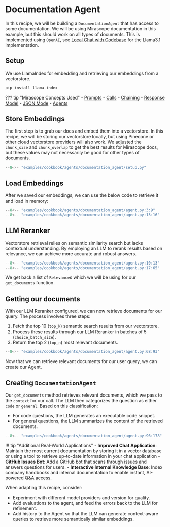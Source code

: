 # Documentation Agent

In this recipe, we will be building a `DocumentationAgent` that has access to some documentation. We will be using Mirascope documentation in this example, but this should work on all types of documents. This is implemented using `OpenAI`, see [Local Chat with Codebase](./local_chat_with_codebase.md) for the Llama3.1 implementation.

## Setup

We use LlamaIndex for embedding and retrieving our embeddings from a vectorstore.

```bash
pip install llama-index
```

??? tip "Mirascope Concepts Used"
    - [Prompts](../../learn/prompts.md)
    - [Calls](../../learn/calls.md)
    - [Chaining](../../learn/chaining.md)
    - [Response Model](../../learn/response_models.md)
    - [JSON Mode](../../learn/json_mode.md)
    - [Agents](../../learn/agents.md)

## Store Embeddings

The first step is to grab our docs and embed them into a vectorstore. In this recipe, we will be storing our vectorstore locally, but using Pinecone or other cloud vectorstore providers will also work. We adjusted the `chunk_size` and `chunk_overlap` to get the best results for Mirascope docs, but these values may not necessarily be good for other types of documents.

```python
--8<-- "examples/cookbook/agents/documentation_agent/setup.py"
```

## Load Embeddings

After we saved our embeddings, we can use the below code to retrieve it and load in memory:

```python
--8<-- "examples/cookbook/agents/documentation_agent/agent.py:3:9"
--8<-- "examples/cookbook/agents/documentation_agent/agent.py:13:16"
```

## LLM Reranker

Vectorstore retrieval relies on semantic similarity search but lacks contextual understanding. By employing an LLM to rerank results based on relevance, we can achieve more accurate and robust answers.

```python
--8<-- "examples/cookbook/agents/documentation_agent/agent.py:10:13"
--8<-- "examples/cookbook/agents/documentation_agent/agent.py:17:65"
```

We get back a list of `Relevance`s which we will be using for our `get_documents` function.

## Getting our documents

With our LLM Reranker configured, we can now retrieve documents for our query. The process involves three steps:

1. Fetch the top 10 (`top_k`) semantic search results from our vectorstore.
2. Process these results through our LLM Reranker in batches of 5 (`choice_batch_size`).
3. Return the top 2 (`top_n`) most relevant documents.

```python
--8<-- "examples/cookbook/agents/documentation_agent/agent.py:68:93"
```

Now that we can retrieve relevant documents for our user query, we can create our Agent.

## Creating `DocumentationAgent`

Our `get_documents` method retrieves relevant documents, which we pass to the `context` for our call. The LLM then categorizes the question as either `code` or `general`. Based on this classification:

- For code questions, the LLM generates an executable code snippet.
- For general questions, the LLM summarizes the content of the retrieved documents.

```python
--8<-- "examples/cookbook/agents/documentation_agent/agent.py:96:178"
```

!!! tip "Additional Real-World Applications"
    - **Improved Chat Application**: Maintain the most current documentation by storing it in a vector database or using a tool to retrieve up-to-date information in your chat application
    - **GitHub Issues Bot**: Add a GitHub bot that scans through issues and answers questions for users.
    - **Interactive Internal Knowledge Base**: Index company handbooks and internal documentation to enable instant, AI-powered Q&A access.

When adapting this recipe, consider:

- Experiment with different model providers and version for quality.
- Add evaluations to the agent, and feed the errors back to the LLM for refinement.
- Add history to the Agent so that the LLM can generate context-aware queries to retrieve more semantically similar embeddings.
